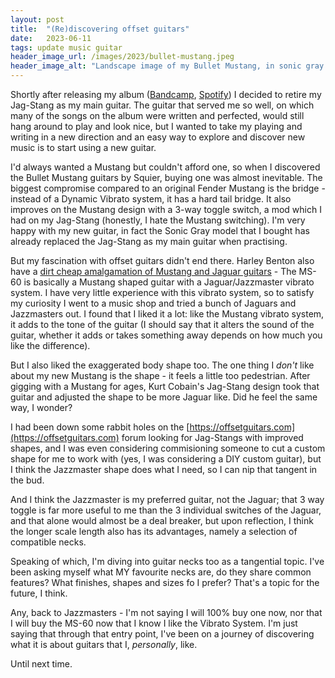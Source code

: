 ```yaml
---
layout: post
title:  "(Re)discovering offset guitars"
date:   2023-06-11
tags: update music guitar
header_image_url: /images/2023/bullet-mustang.jpeg
header_image_alt: "Landscape image of my Bullet Mustang, in sonic gray colour, the image is hanging on a wall, but has been rotated to fit the landscape format."
---
```


Shortly after releasing my album ([Bandcamp](https://breakdown.bandcamp.com), [Spotify](https://open.spotify.com/album/6gAnmY8fi5fAIW1XwG61VS)) I decided to retire my Jag-Stang as my main guitar. The guitar that served me so well, on which many of the songs on the album were written and perfected, would still hang around to play and look nice, but I wanted to take my playing and writing in a new direction and an easy way to explore and discover new music is to start using a new guitar.

I'd always wanted a Mustang but couldn't afford one, so when I discovered the Bullet Mustang guitars by Squier, buying one was almost inevitable. The biggest compromise compared to an original Fender Mustang is the bridge - instead of a Dynamic Vibrato system, it has a hard tail bridge. It also improves on the Mustang design with a 3-way toggle switch, a mod which I had on my Jag-Stang (honestly, I hate the Mustang switching). I'm very happy with my new guitar, in fact the Sonic Gray model that I bought has already replaced the Jag-Stang as my main guitar when practising.

But my fascination with offset guitars didn't end there. Harley Benton also have a [dirt cheap amalgamation of Mustang and Jaguar guitars](https://www.thomann.de/intl/harley_benton_ms_60_vw_ltd_edition.htm) - The MS-60 is basically a Mustang shaped guitar with a Jaguar/Jazzmaster vibrato system. I have very little experience with this vibrato system, so to satisfy my curiosity I went to a music shop and tried a bunch of Jaguars and Jazzmasters out. I found that I liked it a lot: like the Mustang vibrato system, it adds to the tone of the guitar (I should say that it alters the sound of the guitar, whether it adds or takes something away depends on how much you like the difference).

But I also liked the exaggerated body shape too. The one thing I *don't* like about my new Mustang is the shape - it feels a little too pedestrian. After gigging with a Mustang for ages, Kurt Cobain's Jag-Stang design took that guitar and adjusted the shape to be more Jaguar like. Did he feel the same way, I wonder?

I had been down some rabbit holes on the [https://offsetguitars.com](https://offsetguitars.com) forum looking for Jag-Stangs with improved shapes, and I was even considering commisioning someone to cut a custom shape for me to work with (yes, I was considering a DIY custom guitar), but I think the Jazzmaster shape does what I need, so I can nip that tangent in the bud.

And I think the Jazzmaster is my preferred guitar, not the Jaguar; that 3 way toggle is far more useful to me than the 3 individual switches of the Jaguar, and that alone would almost be a deal breaker, but upon reflection, I think the longer scale length also has its advantages, namely a selection of compatible necks.

Speaking of which, I'm diving into guitar necks too as a tangential topic. I've been asking myself what MY favourite necks are, do they share common features? What finishes, shapes and sizes fo I prefer? That's a topic for the future, I think.

Any, back to Jazzmasters - I'm not saying I will 100% buy one now, nor that I will buy the MS-60 now that I know I like the Vibrato System. I'm just saying that through that entry point, I've been on a journey of discovering what it is about guitars that I, *personally*, like.

Until next time.